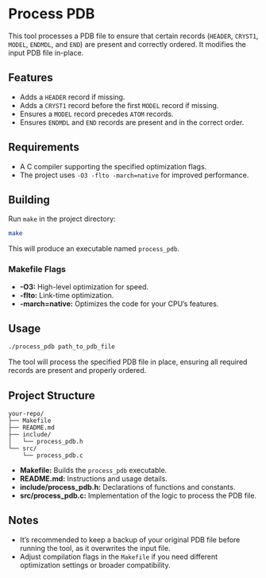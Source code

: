 # Process PDB

This tool processes a PDB file to ensure that certain records (`HEADER`, `CRYST1`, `MODEL`, `ENDMDL`, and `END`) are present and correctly ordered. It modifies the input PDB file in-place.

## Features

- Adds a `HEADER` record if missing.
- Adds a `CRYST1` record before the first `MODEL` record if missing.
- Ensures a `MODEL` record precedes `ATOM` records.
- Ensures `ENDMDL` and `END` records are present and in the correct order.

## Requirements

- A C compiler supporting the specified optimization flags.
- The project uses `-O3 -flto -march=native` for improved performance.

## Building

Run `make` in the project directory:

```bash
make
```

This will produce an executable named `process_pdb`.

### Makefile Flags

- **-O3:** High-level optimization for speed.
- **-flto:** Link-time optimization.
- **-march=native:** Optimizes the code for your CPU’s features.

## Usage

```bash
./process_pdb path_to_pdb_file
```

The tool will process the specified PDB file in place, ensuring all required records are present and properly ordered.

## Project Structure

```
your-repo/
├── Makefile
├── README.md
├── include/
│   └── process_pdb.h
└── src/
    └── process_pdb.c
```

- **Makefile:** Builds the `process_pdb` executable.
- **README.md:** Instructions and usage details.
- **include/process_pdb.h:** Declarations of functions and constants.
- **src/process_pdb.c:** Implementation of the logic to process the PDB file.

## Notes

- It’s recommended to keep a backup of your original PDB file before running the tool, as it overwrites the input file.
- Adjust compilation flags in the `Makefile` if you need different optimization settings or broader compatibility.
